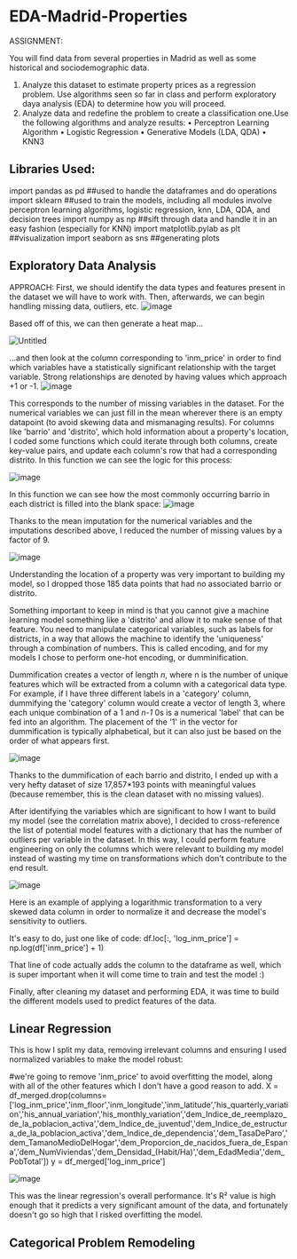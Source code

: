 # EDA-Madrid-Properties

ASSIGNMENT: 

You will find data from several properties in Madrid as well as some historical and sociodemographic data.

1. Analyze this dataset to estimate property prices as a regression problem. Use algorithms seen so far in class and perform exploratory daya analysis (EDA) to determine how you will proceed.
2. Analyze data and redefine the problem to create a classification one.Use the following algorithms and analyze results:
 • Perceptron Learning Algorithm
 • Logistic Regression
 • Generative Models (LDA, QDA)
 • KNN3

## Libraries Used: 

import pandas as pd ##used to handle the dataframes and do operations
import sklearn ##used to train the models, including all modules involve perceptron learning algorithms, logistic regression, knn, LDA, QDA, and decision trees 
import numpy as np ##sift through data and handle it in an easy fashion (especially for KNN)
import matplotlib.pylab as plt ##visualization
import seaborn as sns ##generating plots

## Exploratory Data Analysis
APPROACH:
First, we should identify the data types and features present in the dataset we will have to work with. Then, afterwards, we can begin handling missing data, outliers, etc. 
![image](https://github.com/solsylph/Models-Madrid-Properties/assets/126614634/7430e981-148c-4777-850a-b42989f34e7e)

Based off of this, we can then generate a heat map...

![Untitled](https://github.com/solsylph/Models-Madrid-Properties/assets/126614634/d5559bba-20f7-40e2-bc5a-9bfd3ec970f3)

...and then look at the column corresponding to 'inm_price' in order to find which variables have a statistically significant relationship with the target variable. Strong relationships are denoted by having values which approach +1 or -1. 
![image](https://github.com/solsylph/Models-Madrid-Properties/assets/126614634/1eddfbd4-3fd5-4b48-b32d-e14f57ab5c28)

This corresponds to the number of missing variables in the dataset. For the numerical variables we can just fill in the mean wherever there is an empty datapoint (to avoid skewing data and mismanaging results). For columns like 'barrio' and 'distrito', which hold information about a property's location, I coded some functions which could iterate through both columns, create key-value pairs, and update each column's row that had a corresponding distrito.
In this function we can see the logic for this process:

![image](https://github.com/solsylph/Models-Madrid-Properties/assets/126614634/b0a78269-67e8-4c6f-9da7-8dc76d5684bf)

In this function we can see how the most commonly occurring barrio in each district is filled into the blank space:
![image](https://github.com/solsylph/Models-Madrid-Properties/assets/126614634/f4487bfa-8f76-4b29-9d73-42e1f373c1e6)

Thanks to the mean imputation for the numerical variables and the imputations described above, I reduced the number of missing values by a factor of 9. 

![image](https://github.com/solsylph/Models-Madrid-Properties/assets/126614634/40d134b4-bee6-484f-a2f0-7c75ac3f025c)

Understanding the location of a property was very important to building my model, so I dropped those 185 data points that had no associated barrio or distrito. 

Something important to keep in mind is that you cannot give a machine learning model something like a 'distrito' and allow it to make sense of that feature. You need to manipulate categorical variables, such as labels for districts, in a way that allows the machine to identify the 'uniqueness' through a combination of numbers. This is called encoding, and for my models I chose to perform one-hot encoding, or dumminification. 

Dummification creates a vector of length _n_, where n is the number of unique features which will be extracted from a column with a categorical data type. For example, if I have three different labels in a 'category' column, dummifying the 'category' column would create a vector of length 3, where each unique combination of a 1 and _n-1_ 0s is a numerical 'label' that can be fed into an algorithm. The placement of the '1' in the vector for dummification is typically alphabetical, but it can also just be based on the order of what appears first. 

![image](https://github.com/solsylph/Models-Madrid-Properties/assets/126614634/e026141f-a1dd-4b9f-875d-6566c15a0d9d)

Thanks to the dummification of each barrio and distrito, I ended up with a very hefty dataset of size 17,857*193 points with meaningful values (because remember, this is the clean dataset with no missing values). 

After identifying the variables which are significant to how I want to build my model (see the correlation matrix above), I decided to cross-reference the list of potential model features with a dictionary that has the number of outliers per variable in the dataset. In this way, I could perform feature engineering on only the columns which were relevant to building my model instead of wasting my time on transformations which don't contribute to the end result. 

![image](https://github.com/solsylph/Models-Madrid-Properties/assets/126614634/1ef52f93-350a-4568-b82f-540e9e127459)

Here is an example of applying a logarithmic transformation to a very skewed data column in order to normalize it and decrease the model's sensitivity to outliers. 

It's easy to do, just one like of code: df.loc[:, 'log_inm_price'] = np.log(df['inm_price'] + 1)

That line of code actually adds the column to the dataframe as well, which is super important when it will come time to train and test the model :)

Finally, after cleaning my dataset and performing EDA, it was time to build the different models used to predict features of the data. 

## Linear Regression

This is how I split my data, removing irrelevant columns and ensuring I used normalized variables to make the model robust:

#we're going to remove 'inm_price' to avoid overfitting the model, along with all of the other features which I don't have a good reason to add.
X = df_merged.drop(columns=['log_inm_price','inm_floor','inm_longitude','inm_latitude','his_quarterly_variation','his_annual_variation','his_monthly_variation','dem_Indice_de_reemplazo_de_la_poblacion_activa','dem_Indice_de_juventud','dem_Indice_de_estructura_de_la_poblacion_activa','dem_Indice_de_dependencia','dem_TasaDeParo','dem_TamanoMedioDelHogar','dem_Proporcion_de_nacidos_fuera_de_Espana','dem_NumViviendas','dem_Densidad_(Habit/Ha)','dem_EdadMedia','dem_PobTotal'])
y = df_merged['log_inm_price']


![image](https://github.com/solsylph/Models-Madrid-Properties/assets/126614634/1c14cefa-d858-4c8f-85b9-d3c1151543b1)

This was the linear regression's overall performance. It's R² value is high enough that it predicts a very significant amount of the data, and fortunately doesn't go so high that I risked overfitting the model. 

## Categorical Problem Remodeling



